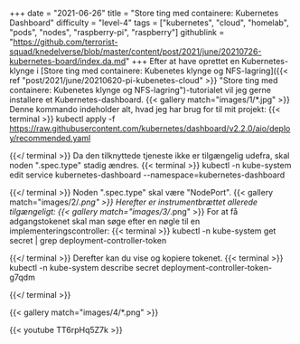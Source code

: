 +++
date = "2021-06-26"
title = "Store ting med containere: Kubernetes Dashboard"
difficulty = "level-4"
tags = ["kubernetes", "cloud", "homelab", "pods", "nodes", "raspberry-pi", "raspberry"]
githublink = "https://github.com/terrorist-squad/knedelverse/blob/master/content/post/2021/june/20210726-kubernetes-board/index.da.md"
+++
Efter at have oprettet en Kubernetes-klynge i [Store ting med containere: Kubenetes klynge og NFS-lagring]({{< ref "post/2021/june/20210620-pi-kubenetes-cloud" >}} "Store ting med containere: Kubenetes klynge og NFS-lagring")-tutorialet vil jeg gerne installere et Kubernetes-dashboard.
{{< gallery match="images/1/*.jpg" >}}
Denne kommando indeholder alt, hvad jeg har brug for til mit projekt:
{{< terminal >}}
kubectl apply -f https://raw.githubusercontent.com/kubernetes/dashboard/v2.2.0/aio/deploy/recommended.yaml

{{</ terminal >}}
Da den tilknyttede tjeneste ikke er tilgængelig udefra, skal noden ".spec.type" stadig ændres.
{{< terminal >}}
kubectl -n kube-system edit service kubernetes-dashboard --namespace=kubernetes-dashboard

{{</ terminal >}}
Noden ".spec.type" skal være "NodePort".
{{< gallery match="images/2/*.png" >}}
Herefter er instrumentbrættet allerede tilgængeligt:
{{< gallery match="images/3/*.png" >}}
For at få adgangstokenet skal man søge efter en nøgle til en implementeringscontroller:
{{< terminal >}}
kubectl -n kube-system get secret | grep deployment-controller-token

{{</ terminal >}}
Derefter kan du vise og kopiere tokenet.
{{< terminal >}}
kubectl -n kube-system describe secret deployment-controller-token-g7qdm

{{</ terminal >}}

{{< gallery match="images/4/*.png" >}}

{{< youtube TT6rpHq5Z7k  >}}